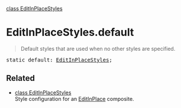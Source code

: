 [class EditInPlaceStyles](EditInPlaceStyles.md)

# EditInPlaceStyles.default

> Default styles that are used when no other styles are specified.

<pre class="docgen_signature">static default: <a href="EditInPlaceStyles.md">EditInPlaceStyles</a>;</pre>

## Related

- [<!--{ref:class}-->class EditInPlaceStyles](EditInPlaceStyles.md) \
    Style configuration for an [EditInPlace](EditInPlace.md) composite.
